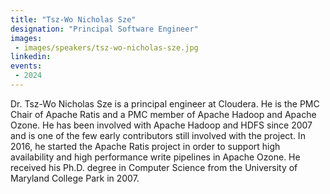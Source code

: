 ```yaml
---
title: "Tsz-Wo Nicholas Sze"
designation: "Principal Software Engineer"
images:
 - images/speakers/tsz-wo-nicholas-sze.jpg
linkedin: 
events:
 - 2024
---
```


Dr. Tsz-Wo Nicholas Sze is a principal engineer at Cloudera. He is the PMC Chair of Apache Ratis and a PMC member of Apache Hadoop and Apache Ozone. He has been involved with Apache Hadoop and HDFS since 2007 and is one of the few early contributors still involved with the project. In 2016, he started the Apache Ratis project in order to support high availability and high performance write pipelines in Apache Ozone. He received his Ph.D. degree in Computer Science from the University of Maryland College Park in 2007.